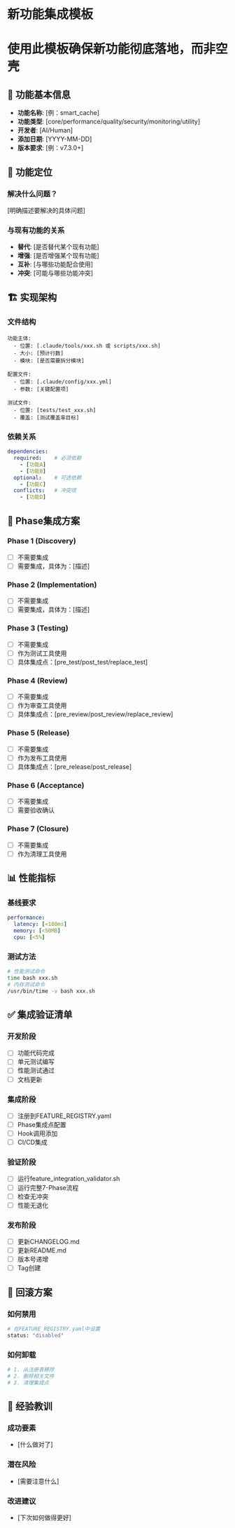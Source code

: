 # 新功能集成模板
# 使用此模板确保新功能彻底落地，而非空壳

## 📝 功能基本信息

- **功能名称**: [例：smart_cache]
- **功能类型**: [core/performance/quality/security/monitoring/utility]
- **开发者**: [AI/Human]
- **添加日期**: [YYYY-MM-DD]
- **版本要求**: [例：v7.3.0+]

## 🎯 功能定位

### 解决什么问题？
[明确描述要解决的具体问题]

### 与现有功能的关系
- **替代**: [是否替代某个现有功能]
- **增强**: [是否增强某个现有功能]
- **互补**: [与哪些功能配合使用]
- **冲突**: [可能与哪些功能冲突]

## 🏗️ 实现架构

### 文件结构
```
功能主体:
  - 位置: [.claude/tools/xxx.sh 或 scripts/xxx.sh]
  - 大小: [预计行数]
  - 模块: [是否需要拆分模块]

配置文件:
  - 位置: [.claude/config/xxx.yml]
  - 参数: [关键配置项]

测试文件:
  - 位置: [tests/test_xxx.sh]
  - 覆盖: [测试覆盖率目标]
```

### 依赖关系
```yaml
dependencies:
  required:    # 必须依赖
    - [功能A]
    - [功能B]
  optional:    # 可选依赖
    - [功能C]
  conflicts:   # 冲突项
    - [功能D]
```

## 🔧 Phase集成方案

### Phase 1 (Discovery)
- [ ] 不需要集成
- [ ] 需要集成，具体为：[描述]

### Phase 2 (Implementation)
- [ ] 不需要集成
- [ ] 需要集成，具体为：[描述]

### Phase 3 (Testing)
- [ ] 不需要集成
- [ ] 作为测试工具使用
- [ ] 具体集成点：[pre_test/post_test/replace_test]

### Phase 4 (Review)
- [ ] 不需要集成
- [ ] 作为审查工具使用
- [ ] 具体集成点：[pre_review/post_review/replace_review]

### Phase 5 (Release)
- [ ] 不需要集成
- [ ] 作为发布工具使用
- [ ] 具体集成点：[pre_release/post_release]

### Phase 6 (Acceptance)
- [ ] 不需要集成
- [ ] 需要验收确认

### Phase 7 (Closure)
- [ ] 不需要集成
- [ ] 作为清理工具使用

## 📊 性能指标

### 基线要求
```yaml
performance:
  latency: [<100ms]
  memory: [<50MB]
  cpu: [<5%]
```

### 测试方法
```bash
# 性能测试命令
time bash xxx.sh
# 内存测试命令
/usr/bin/time -v bash xxx.sh
```

## ✅ 集成验证清单

### 开发阶段
- [ ] 功能代码完成
- [ ] 单元测试编写
- [ ] 性能测试通过
- [ ] 文档更新

### 集成阶段
- [ ] 注册到FEATURE_REGISTRY.yaml
- [ ] Phase集成点配置
- [ ] Hook调用添加
- [ ] CI/CD集成

### 验证阶段
- [ ] 运行feature_integration_validator.sh
- [ ] 运行完整7-Phase流程
- [ ] 检查无冲突
- [ ] 性能无退化

### 发布阶段
- [ ] 更新CHANGELOG.md
- [ ] 更新README.md
- [ ] 版本号递增
- [ ] Tag创建

## 🚨 回滚方案

### 如何禁用
```bash
# 在FEATURE_REGISTRY.yaml中设置
status: "disabled"
```

### 如何卸载
```bash
# 1. 从注册表移除
# 2. 删除相关文件
# 3. 清理集成点
```

## 📝 经验教训

### 成功要素
- [什么做对了]

### 潜在风险
- [需要注意什么]

### 改进建议
- [下次如何做得更好]
